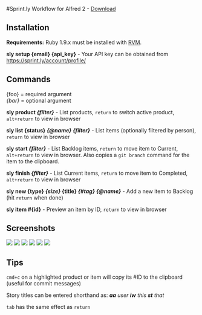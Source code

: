 #Sprint.ly Workflow for Alfred 2 - [Download](https://dl.dropbox.com/s/e6f6zvkpihylasd/Sprintly.alfredworkflow)

Installation
------------

**Requirements:** Ruby 1.9.x must be installed with [RVM][].

**sly setup {email} {api_key}** - Your API key can be obtained from <https://sprint.ly/account/profile/>


Commands
--------

{foo} = required argument   
_{bar}_ = optional argument

**sly product _{filter}_** - List products, `return` to switch active product, `alt+return` to view in browser

**sly list {status} _{@name}_ _{filter}_** - List items (optionally filtered by person), `return` to view in browser

**sly start _{filter}_** - List Backlog items, `return` to move item to Current, `alt+return` to view in browser. Also copies a `git branch` command for the item to the clipboard.

**sly finish _{filter}_** - List Current items, `return` to move item to Completed, `alt+return` to view in browser

**sly new {type} _{size}_ {title} _{#tag}_ _{@name}_** - Add a new item to Backlog (hit `return` when done)

**sly item #{id}** - Preview an item by ID, `return` to view in browser


Screenshots
-----------

[![](http://samrayner.com/app/cache/files/Collections/Sprint.ly%20for%20Alfred/1.%20Main%20Options.128.jpg)][1]
[![](http://samrayner.com/app/cache/files/Collections/Sprint.ly%20for%20Alfred/2.%20Listing%20Items.128.jpg)][2]
[![](http://samrayner.com/app/cache/files/Collections/Sprint.ly%20for%20Alfred/3.%20Adding%20an%20Item.128.jpg)][3]
[![](http://samrayner.com/app/cache/files/Collections/Sprint.ly%20for%20Alfred/4.%20Scoring%20a%20New%20Item.128.jpg)][4]
[![](http://samrayner.com/app/cache/files/Collections/Sprint.ly%20for%20Alfred/5.%20Previewing%20a%20New%20Item.128.jpg)][5]
[![](http://samrayner.com/app/cache/files/Collections/Sprint.ly%20for%20Alfred/6.%20Assigning%20an%20Item%20to%20a%20User.128.jpg)][6]

[1]: http://samrayner.com/app/cache/files/collections/Sprint.ly%20for%20Alfred/1.%20Main%20Options.jpg
[2]: http://samrayner.com/app/cache/files/collections/Sprint.ly%20for%20Alfred/2.%20Listing%20Items.jpg
[3]: http://samrayner.com/app/cache/files/collections/Sprint.ly%20for%20Alfred/3.%20Adding%20an%20Item.jpg
[4]: http://samrayner.com/app/cache/files/collections/Sprint.ly%20for%20Alfred/4.%20Scoring%20a%20New%20Item.jpg
[5]: http://samrayner.com/app/cache/files/collections/Sprint.ly%20for%20Alfred/5.%20Previewing%20a%20New%20Item.jpg
[6]: http://samrayner.com/app/cache/files/collections/Sprint.ly%20for%20Alfred/6.%20Assigning%20an%20Item%20to%20a%20User.jpg


Tips
----

`cmd+c` on a highlighted product or item will copy its #ID to the clipboard (useful for commit messages)

Story titles can be entered shorthand as: _**aa** user **iw** this **st** that_

`tab` has the same effect as `return`

[rvm]: https://rvm.io/